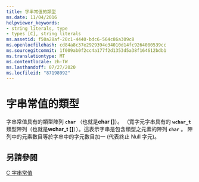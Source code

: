 ```yaml
---
title: 字串常值的類型
ms.date: 11/04/2016
helpviewer_keywords:
- string literals, type
- types [C], string literals
ms.assetid: f50a28af-20c1-4440-bdc6-564c86a309c8
ms.openlocfilehash: cd84a8c37e2929394e34010d14fc9264080539cc
ms.sourcegitcommit: 1f009ab0f2cc4a177f2d1353d5a38f164612bdb1
ms.translationtype: MT
ms.contentlocale: zh-TW
ms.lasthandoff: 07/27/2020
ms.locfileid: "87198992"
---
```

# <a name="type-for-string-literals"></a>字串常值的類型

字串常值具有的類型陣列 **`char`** （也就是**char []**）。 （寬字元字串具有的 **`wchar_t`** 類型陣列（也就是**wchar_t []**））。這表示字串是包含類型之元素的陣列 **`char`** 。 陣列中的元素數目等於字串中的字元數目加一 (代表終止 Null 字元)。

## <a name="see-also"></a>另請參閱

[C 字串常值](../c-language/c-string-literals.md)

